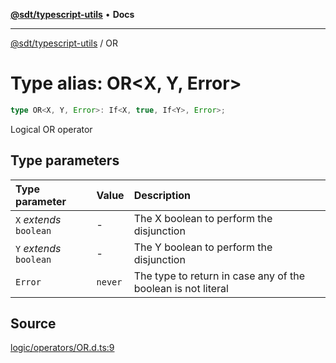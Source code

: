 [**@sdt/typescript-utils**](../README.md) • **Docs**

***

[@sdt/typescript-utils](../globals.md) / OR

# Type alias: OR\<X, Y, Error\>

```ts
type OR<X, Y, Error>: If<X, true, If<Y>, Error>;
```

Logical OR operator

## Type parameters

| Type parameter | Value | Description |
| :------ | :------ | :------ |
| `X` *extends* `boolean` | - | The X boolean to perform the disjunction |
| `Y` *extends* `boolean` | - | The Y boolean to perform the disjunction |
| `Error` | `never` | The type to return in case any of the boolean is not literal |

## Source

[logic/operators/OR.d.ts:9](https://github.com/sylvaindethier/typescript-utils/blob/b4bd497afc46fe47c24db22965f824eb3fdda8ec/types/logic/operators/OR.d.ts#L9)
